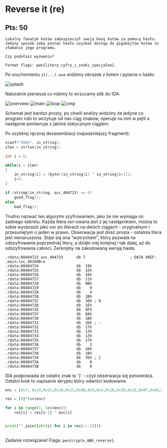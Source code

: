# Reverse it (re)
## Pts: 50

```
Lokalny fanatyk kotów zabezpieczył swoją bazę kotów za pomocą hasła.
Jedyny sposób żeby poznać hasło uzyskać dostęp do gigabajtów kotów to złamanie jego programu.

Czy podołasz wyzwaniu?

Format flagi: pwn{litery_cyfry_i_znaki_specjalne}.
```

Po uruchomieniu `it(...).exe` widzimy obrazek z kotem i pytanie o hasło:

![splash](img/splash.png)

Naturalnie pierwsze co robimy to wrzucamy plik do IDA:

![overview](img/graph%20overview.png)
![main](img/main.png)
![loop](img/loop.png)
![cmp](img/compare.png)

Schemat jest bardzo prosty, po chwili analizy widzimy że jedyne co program robi to wczytuje od nas ciąg znaków, operuje na nim w pętli a następnie porównuje z jakimś statycznym ciągiem.

Po szybkiej ręcznej dezasemblacji (najważniejszy fragment):
```c
scanf("%50s", in_string);
slen = strlen(in_string);

int i = 0;

while(i < slen)
{
	in_string[i] = (byte)(in_string[i] ^ in_string[i+1]);
	i++;
}

if (strcmp(in_string, asc_404723) == 0)
	good_flag();
else
	bad_flag();
```

Trudno nazwać ten algorytm szyfrowaniem, jako że nie wymaga on żadnego sekretu. Każda litera xor-owana jest z jej następnikiem, można to sobie wyobrazić jako xor po literach na dwóch ciągach - oryginalnym i przesuniętym o jeden w prawo. Obserwacja jest dość prosta - ostatnia litera jest nienaruszona. Staje się ona "wytrychem", który pozwala na odszyfrowanie poprzedniej litery, a dzięki niej kolejnej i tak dalej, aż do odszyfrowania całości. Zerknijmy na zakodowaną wersję hasła:

```assembly
.rdata:00404723 asc_404723      db 7                    ; DATA XREF: _main:loc_40160B↑o
.rdata:00404724                 db  19h
.rdata:00404725                 db  15h
.rdata:00404726                 db  18h
.rdata:00404727                 db  11h
.rdata:00404728                 db  0Bh
.rdata:00404729                 db    9
.rdata:0040472A                 db    4
.rdata:0040472B                 db  1Bh
.rdata:0040472C                 db  30h ; 0
.rdata:0040472D                 db  1Eh
.rdata:0040472E                 db  0Fh
.rdata:0040472F                 db  0Ah
.rdata:00404730                 db  1Bh
.rdata:00404731                 db  2Dh ; -
.rdata:00404732                 db  17h
.rdata:00404733                 db  13h
.rdata:00404734                 db  13h
.rdata:00404735                 db  17h
.rdata:00404736                 db    1
.rdata:00404737                 db  16h
.rdata:00404738                 db  18h
.rdata:00404739                 db  7Dh ; }
.rdata:0040473A                 db    0
.rdata:0040473B                 db    0
```

IDA podpowiada że ostatni znak to '}' - czyli obserwacja się potwierdza. Ostatni krok to napisanie skryptu który odwróci kodowanie.

```python
enc = [0x7, 0x19,0x15,0x18,0x11,0x0B,0x9,0x4,0x1B,0x30,0x1E,0x0F,0x0A,0x1B,0x2D,0x17,0x13,0x13,0x17,0x1,0x16,0x18,0x7D,0x0,0x0][::-1]

res = [0]*len(enc)

for i in range(1, len(enc)):
	res[i] = res[i-1] ^ enc[i]


print("".join([chr(i) for i in res[::-1]]))
	
```

Zadanie rozwiązane!
Flaga: `pwn{crypto_AND_reverse}`.